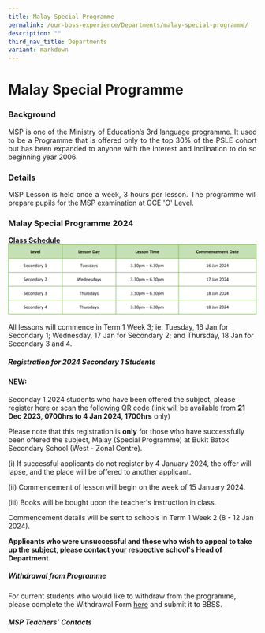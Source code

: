 ```yaml
---
title: Malay Special Programme
permalink: /our-bbss-experience/Departments/malay-special-programme/
description: ""
third_nav_title: Departments
variant: markdown
---
```

# Malay Special Programme


### Background
<p style="text-align: justify;">MSP is one of the Ministry of Education’s 3rd language programme. It used to be a Programme that is offered only to the top 30% of the PSLE cohort but has been expanded to anyone with the interest and inclination to do so beginning year 2006.</p>

### Details
<p style="text-align: justify;">MSP Lesson is held once a week, 3 hours per lesson. The programme will prepare pupils for the MSP examination at GCE 'O' Level.</p>


### Malay Special Programme 2024

<b><u>Class Schedule</u></b>
![](/images/Our%20BBSS%20Experience/MSP/MSP_Timetable_2024.png)

All lessons will commence in Term 1 Week 3; ie. Tuesday, 16 Jan for Secondary 1; Wednesday, 17 Jan for Secondary 2; and Thursday, 18 Jan for Secondary 3 and 4.

##### **Registration for 2024 Secondary 1 Students**

#### **NEW**:
Seconday 1 2024 students who have been offered the subject, please register [here](https://go.gov.sg/bukitbatok2024) or scan the following QR code (link will be available from **21 Dec 2023, 0700hrs to 4 Jan 2024, 1700hrs** only)

Please note that this registration is **only** for those who have successfully been offered the subject, Malay (Special Programme) at Bukit Batok Secondary School (West - Zonal Centre).

(i) If successful applicants do not register by 4 January 2024, the offer will lapse, and the place will be offered to another applicant.

(ii) Commencement of lesson will begin on the week of 15 January 2024.

(iii) Books will be bought upon the teacher's instruction in class.

Commencement details will be sent to schools in Term 1 Week 2 (8 - 12 Jan 2024).

**Applicants who were unsuccessful and those who wish to appeal to take up the subject, please contact your respective school's Head of Department.**

##### **Withdrawal from Programme**  
For current students who would like to withdraw from the programme, please complete the Withdrawal Form&nbsp;[here](https://drive.google.com/file/d/1mp94Uu4le4iGdYJpsK5ix2zd_ezln-MF/view?usp=share_link)&nbsp;and submit it to BBSS.  

##### **MSP Teachers’ Contacts**
